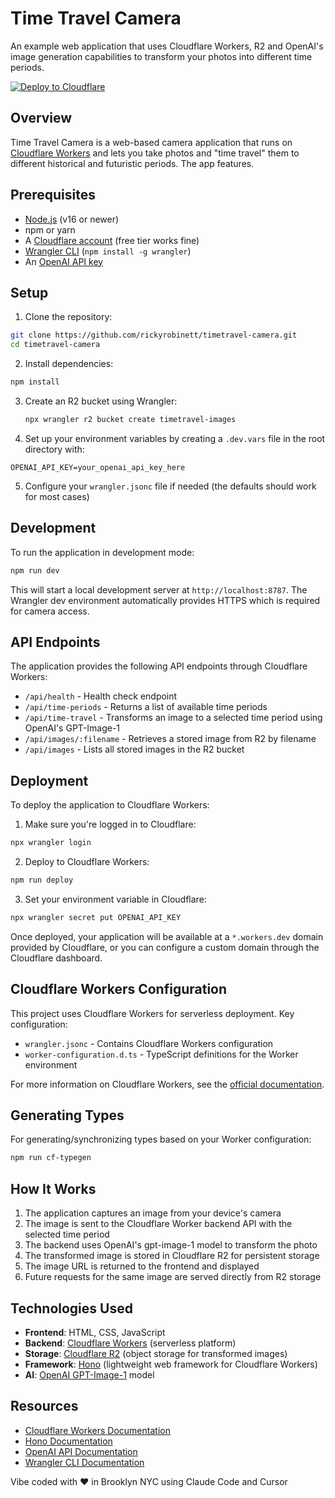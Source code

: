 # Time Travel Camera

An example web application that uses Cloudflare Workers, R2 and OpenAI's image generation capabilities to transform your photos into different time periods.

[![Deploy to Cloudflare](https://deploy.workers.cloudflare.com/button)](https://deploy.workers.cloudflare.com/?url=https://github.com/rickyrobinett/timetravel-camera)

## Overview

Time Travel Camera is a web-based camera application that runs on [Cloudflare Workers](https://workers.cloudflare.com/) and lets you take photos and "time travel" them to different historical and futuristic periods. The app features.
## Prerequisites

- [Node.js](https://nodejs.org/) (v16 or newer)
- npm or yarn
- A [Cloudflare account](https://dash.cloudflare.com/sign-up) (free tier works fine)
- [Wrangler CLI](https://developers.cloudflare.com/workers/wrangler/install-and-update/) (`npm install -g wrangler`)
- An [OpenAI API key](https://platform.openai.com/api-keys)

## Setup

1. Clone the repository:
```bash
git clone https://github.com/rickyrobinett/timetravel-camera.git
cd timetravel-camera
```

2. Install dependencies:
```bash
npm install
```

3. Create an R2 bucket using Wrangler:
   ```bash
   npx wrangler r2 bucket create timetravel-images
   ```

4. Set up your environment variables by creating a `.dev.vars` file in the root directory with:
```
OPENAI_API_KEY=your_openai_api_key_here
```

5. Configure your `wrangler.jsonc` file if needed (the defaults should work for most cases)

## Development

To run the application in development mode:

```bash
npm run dev
```

This will start a local development server at `http://localhost:8787`. The Wrangler dev environment automatically provides HTTPS which is required for camera access.

## API Endpoints

The application provides the following API endpoints through Cloudflare Workers:

- `/api/health` - Health check endpoint
- `/api/time-periods` - Returns a list of available time periods
- `/api/time-travel` - Transforms an image to a selected time period using OpenAI's GPT-Image-1
- `/api/images/:filename` - Retrieves a stored image from R2 by filename
- `/api/images` - Lists all stored images in the R2 bucket

## Deployment

To deploy the application to Cloudflare Workers:

1. Make sure you're logged in to Cloudflare:
```bash
npx wrangler login
```

2. Deploy to Cloudflare Workers:
```bash
npm run deploy
```

3. Set your environment variable in Cloudflare:
```bash
npx wrangler secret put OPENAI_API_KEY
```

Once deployed, your application will be available at a `*.workers.dev` domain provided by Cloudflare, or you can configure a custom domain through the Cloudflare dashboard.

## Cloudflare Workers Configuration

This project uses Cloudflare Workers for serverless deployment. Key configuration:

- `wrangler.jsonc` - Contains Cloudflare Workers configuration
- `worker-configuration.d.ts` - TypeScript definitions for the Worker environment

For more information on Cloudflare Workers, see the [official documentation](https://developers.cloudflare.com/workers/).

## Generating Types

For generating/synchronizing types based on your Worker configuration:

```bash
npm run cf-typegen
```

## How It Works

1. The application captures an image from your device's camera
2. The image is sent to the Cloudflare Worker backend API with the selected time period
3. The backend uses OpenAI's gpt-image-1 model to transform the photo
4. The transformed image is stored in Cloudflare R2 for persistent storage
5. The image URL is returned to the frontend and displayed
6. Future requests for the same image are served directly from R2 storage

## Technologies Used

- **Frontend**: HTML, CSS, JavaScript
- **Backend**: [Cloudflare Workers](https://workers.cloudflare.com/) (serverless platform)
- **Storage**: [Cloudflare R2](https://www.cloudflare.com/products/r2/) (object storage for transformed images)
- **Framework**: [Hono](https://hono.dev/) (lightweight web framework for Cloudflare Workers)
- **AI**: [OpenAI GPT-Image-1](https://platform.openai.com/docs/guides/images) model

## Resources

- [Cloudflare Workers Documentation](https://developers.cloudflare.com/workers/)
- [Hono Documentation](https://hono.dev/)
- [OpenAI API Documentation](https://platform.openai.com/docs/api-reference)
- [Wrangler CLI Documentation](https://developers.cloudflare.com/workers/wrangler/)

Vibe coded with ❤️ in Brooklyn NYC using Claude Code and Cursor